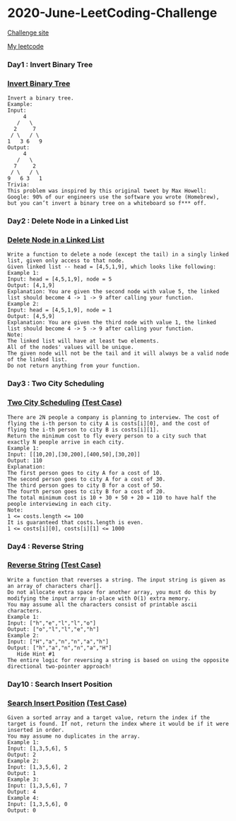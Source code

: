 # 2020-June-LeetCoding-Challenge
[Challenge site](https://leetcode.com/explore/challenge/card/june-leetcoding-challenge/)

[My leetcode](https://leetcode.com/eehsiao/)


### Day1 : Invert Binary Tree

###  [Invert Binary Tree](https://github.com/eehsiao/LeetCoding-Challenge/blob/master/June2020/day1-invertBinaryTree.go)
```
Invert a binary tree.
Example:
Input:
     4
   /   \
  2     7
 / \   / \
1   3 6   9
Output:
     4
   /   \
  7     2
 / \   / \
9   6 3   1
Trivia:
This problem was inspired by this original tweet by Max Howell:
Google: 90% of our engineers use the software you wrote (Homebrew), but you can’t invert a binary tree on a whiteboard so f*** off.
```

### Day2 : Delete Node in a Linked List

###  [Delete Node in a Linked List](https://github.com/eehsiao/LeetCoding-Challenge/blob/master/June2020/day2-deleteNodeinaLinkedList.go)
```
Write a function to delete a node (except the tail) in a singly linked list, given only access to that node.
Given linked list -- head = [4,5,1,9], which looks like following:
Example 1:
Input: head = [4,5,1,9], node = 5
Output: [4,1,9]
Explanation: You are given the second node with value 5, the linked list should become 4 -> 1 -> 9 after calling your function.
Example 2:
Input: head = [4,5,1,9], node = 1
Output: [4,5,9]
Explanation: You are given the third node with value 1, the linked list should become 4 -> 5 -> 9 after calling your function.
Note:
The linked list will have at least two elements.
All of the nodes' values will be unique.
The given node will not be the tail and it will always be a valid node of the linked list.
Do not return anything from your function.
```

### Day3 : Two City Scheduling

###  [Two City Scheduling](https://github.com/eehsiao/LeetCoding-Challenge/blob/master/June2020/day3-twoCityScheduling.go) [(Test Case)](https://github.com/eehsiao/LeetCoding-Challenge/blob/master/June2020/day3-twoCityScheduling_test.go)
```
There are 2N people a company is planning to interview. The cost of flying the i-th person to city A is costs[i][0], and the cost of flying the i-th person to city B is costs[i][1].
Return the minimum cost to fly every person to a city such that exactly N people arrive in each city.
Example 1:
Input: [[10,20],[30,200],[400,50],[30,20]]
Output: 110
Explanation:
The first person goes to city A for a cost of 10.
The second person goes to city A for a cost of 30.
The third person goes to city B for a cost of 50.
The fourth person goes to city B for a cost of 20.
The total minimum cost is 10 + 30 + 50 + 20 = 110 to have half the people interviewing in each city.
Note:
1 <= costs.length <= 100
It is guaranteed that costs.length is even.
1 <= costs[i][0], costs[i][1] <= 1000
```

### Day4 : Reverse String

###  [Reverse String](https://github.com/eehsiao/LeetCoding-Challenge/blob/master/June2020/day4-reverseString.go) [(Test Case)](https://github.com/eehsiao/LeetCoding-Challenge/blob/master/June2020/day4-reverseString_test.go)
```
Write a function that reverses a string. The input string is given as an array of characters char[].
Do not allocate extra space for another array, you must do this by modifying the input array in-place with O(1) extra memory.
You may assume all the characters consist of printable ascii characters.
Example 1:
Input: ["h","e","l","l","o"]
Output: ["o","l","l","e","h"]
Example 2:
Input: ["H","a","n","n","a","h"]
Output: ["h","a","n","n","a","H"]
   Hide Hint #1
The entire logic for reversing a string is based on using the opposite directional two-pointer approach!
```







### Day10 : Search Insert Position

###  [Search Insert Position](https://github.com/eehsiao/LeetCoding-Challenge/blob/master/June2020/day10-searchInsertPosition.go) [(Test Case)](https://github.com/eehsiao/LeetCoding-Challenge/blob/master/June2020/day10-searchInsertPosition_test.go)
```
Given a sorted array and a target value, return the index if the target is found. If not, return the index where it would be if it were inserted in order.
You may assume no duplicates in the array.
Example 1:
Input: [1,3,5,6], 5
Output: 2
Example 2:
Input: [1,3,5,6], 2
Output: 1
Example 3:
Input: [1,3,5,6], 7
Output: 4
Example 4:
Input: [1,3,5,6], 0
Output: 0
```